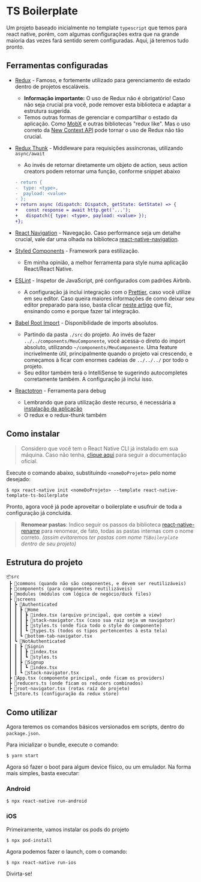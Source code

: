 # TS Boilerplate

Um projeto baseado inicialmente no template `typescript` que temos para react native, porém, com algumas configurações extra que na grande maioria das vezes fará sentido serem configuradas. Aqui, já teremos tudo pronto.

## Ferramentas configuradas

- [Redux](https://redux.js.org/) - Famoso, e fortemente utilizado para gerenciamento de estado dentro de projetos escaláveis.

  - **Informação importante:** O uso de Redux não é obrigatório! Caso não seja crucial pra você, pode remover esta biblioteca e adaptar a estrutura sugerida.
  - Temos outras formas de gerenciar e compartilhar o estado da aplicação. Como [MobX](https://mobx.js.org/) e outras bibliotecas "redux like". Mas o uso correto da [New Context API](https://pt-br.reactjs.org/docs/context.html) pode tornar o uso de Redux não tão crucial.

- [Redux Thunk](https://github.com/reduxjs/redux-thunk) - Middleware para requisições assíncronas, utilizando `async/await`

  - Ao invés de retornar diretamente um objeto de action, seus action creators podem retornar uma função, conforme snippet abaixo
  
  ```diff
  - return {
  -  type: <type>,
  -  payload: <value>
  - };
  + return async (dispatch: Dispatch, getState: GetState) => {
  +   const response = await http.get('...');
  +   dispatch({ type: <type>, payload: <value> });
  +};
  ```

- [React Navigation](https://reactnavigation.org/) - Navegação. Caso performance seja um detalhe crucial, vale dar uma olhada na biblioteca [react-native-navigation](https://github.com/wix/react-native-navigation).

- [Styled Components](https://www.styled-components.com/) - Framework para estilização.

  - Em minha opinião, a melhor ferramenta para style numa aplicação React/React Native.

- [ESLint](https://eslint.org/) - Inspetor de JavaScript, pré configurados com padrões Airbnb.

  - A configuração já inclui integração com o [Prettier](https://prettier.io/), caso você utilize em seu editor. Caso queira maiores informações de como deixar seu editor preparado para isso, basta clicar [neste artigo](https://medium.com/@IgorMing/configurar-typescript-eslint-e-prettier-num-projeto-react-native-7eddfb820a7b) que fiz, ensinando como e porque fazer tal integração.

- [Babel Root Import](https://www.npmjs.com/package/babel-plugin-root-import) - Disponibilidade de imports absolutos.

  - Partindo da pasta `./src` do projeto. Ao invés de fazer `../../components/MeuComponente`, você acessa-o direto do import absoluto, utilizando `~/components/MeuComponente`. Uma feature incrivelmente útil, principalmente quando o projeto vai crescendo, e começamos à ficar com enormes cadeias de `../../../` por todo o projeto.
  - Seu editor também terá o IntelliSense te sugerindo autocompletes corretamente também. A configuração já inclui isso.

- [Reactotron](https://github.com/infinitered/reactotron) - Ferramenta para debug

  - Lembrando que para utilização deste recurso, é necessária a [instalação da aplicação](https://github.com/infinitered/reactotron/blob/master/docs/installing.md)
  - O redux e o redux-thunk também

## Como instalar

> Considero que você tem o React Native CLI já instalado em sua máquina. Caso não tenha, [clique aqui](https://facebook.github.io/react-native/docs/getting-started.html) para seguir a documentação oficial.

Execute o comando abaixo, substituindo `<nomeDoProjeto>` pelo nome desejado:

```shell
$ npx react-native init <nomeDoProjeto> --template react-native-template-ts-boilerplate
```

Pronto, agora você já pode aproveitar o boilerplate e usufruir de toda a configuração já concluída.

> **Renomear pastas**: Indico seguir os passos da biblioteca [react-native-rename](https://www.npmjs.com/package/react-native-rename) para renomear, de fato, todas as pastas internas com o nome correto. _(assim evitaremos ter pastas com nome `TSBoilerplate` dentro de seu projeto)_

## Estrutura do projeto

```
📦src
 ┣ 📂commons (quando não são componentes, e devem ser reutilizáveis)
 ┣ 📂components (para componentes reutilizáveis)
 ┣ 📂modules (módulos com lógica de negócio/duck files)
 ┣ 📂screens
 ┃ ┣ 📂Authenticated
 ┃ ┃ ┣ 📂Home
 ┃ ┃ ┃ ┣ 📜index.tsx (arquivo principal, que contém a view)
 ┃ ┃ ┃ ┣ 📜stack-navigator.tsx (caso sua raiz seja um navigator)
 ┃ ┃ ┃ ┣ 📜styles.ts (onde fica todo o style do componente)
 ┃ ┃ ┃ ┗ 📜types.ts (todos os tipos pertencentes à esta tela)
 ┃ ┃ ┗ 📜bottom-tab-navigator.tsx
 ┃ ┗ 📂NotAuthenticated
 ┃ ┃ ┣ 📂Signin
 ┃ ┃ ┃ ┣ 📜index.tsx
 ┃ ┃ ┃ ┗ 📜styles.ts
 ┃ ┃ ┣ 📂Signup
 ┃ ┃ ┃ ┗ 📜index.tsx
 ┃ ┃ ┗ 📜stack-navigator.tsx
 ┣ 📜App.tsx (componente principal, onde ficam os providers)
 ┣ 📜reducers.ts (onde ficam os reducers combinados)
 ┣ 📜root-navigator.tsx (rotas raíz do projeto)
 ┗ 📜store.ts (configuração da redux store)
```

## Como utilizar

Agora teremos os comandos básicos versionados em scripts, dentro do `package.json`.

Para inicializar o bundle, execute o comando:

```shell
$ yarn start
```

Agora só fazer o boot para algum device físico, ou um emulador. Na forma mais simples, basta executar:

### Android

```shell
$ npx react-native run-android
```

### iOS

Primeiramente, vamos instalar os pods do projeto

```shell
$ npx pod-install
```

Agora podemos fazer o launch, com o comando:

```shell
$ npx react-native run-ios
```

Divirta-se!
